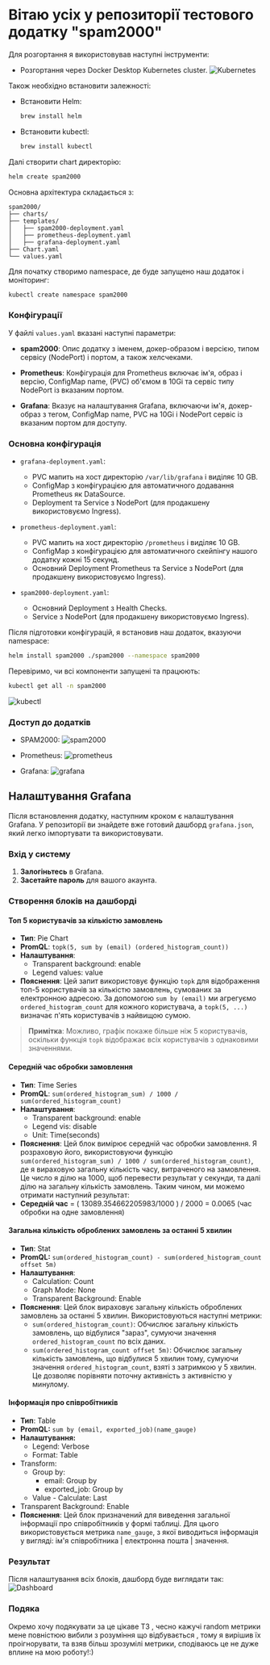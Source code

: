 # Вітаю усіх у репозиторії тестового додатку **"spam2000"**

Для розгортання я використовував наступні інструменти:

- Розгортання через Docker Desktop Kubernetes cluster.
![Kubernetes](/img/kubernetes.jpg)

Також необхідно встановити залежності:
- Встановити Helm:
  ```bash
  brew install helm
  ```
- Встановити kubectl:
  ```bash
  brew install kubectl
  ```

Далі створити chart директорію:
```bash
helm create spam2000
```

Основна архітектура складається з:
```
spam2000/
├── charts/
├── templates/
│   ├── spam2000-deployment.yaml
│   ├── prometheus-deployment.yaml
│   ├── grafana-deployment.yaml
├── Chart.yaml
└── values.yaml
```

Для початку створимо namespace, де буде запущено наш додаток і моніторинг:
```bash
kubectl create namespace spam2000
```

### Конфігурації

У файлі `values.yaml` вказані наступні параметри:

- **spam2000**: Опис додатку з іменем, докер-образом і версією, типом сервісу (NodePort) і портом, а також хелсчеками.

- **Prometheus**: Конфігурація для Prometheus включає ім'я, образ і версію, ConfigMap name, (PVC) об'ємом в 10Gi та сервіс типу NodePort із вказаним портом.

- **Grafana**: Вказує на налаштування Grafana, включаючи ім'я, докер-образ з тегом, ConfigMap name, PVC на 10Gi і NodePort сервіс із вказаним портом для доступу.


### Основна конфігурація

- `grafana-deployment.yaml`:
  - PVC мапить на хост директорію `/var/lib/grafana` і виділяє 10 GB.
  - ConfigMap з конфігурацією для автоматичного додавання Prometheus як DataSource.
  - Deployment та Service з NodePort (для продакшену використовуємо Ingress).

- `prometheus-deployment.yaml`:
  - PVC мапить на хост директорію `/prometheus` і виділяє 10 GB.
  - ConfigMap з конфігурацією для автоматичного скейпінгу нашого додатку кожні 15 секунд.
  - Основний Deployment Prometheus та Service з NodePort (для продакшену використовуємо Ingress).

- `spam2000-deployment.yaml`:
  - Основний Deployment з Health Checks.
  - Service з NodePort (для продакшену використовуємо Ingress).

Після підготовки конфігурацій, я встановив наш додаток, вказуючи namespace:
```bash
helm install spam2000 ./spam2000 --namespace spam2000
```

Перевіримо, чи всі компоненти запущені та працюють:
```bash
kubectl get all -n spam2000
```
![kubectl](/img/kubectl_get.jpg)

### Доступ до додатків

- SPAM2000:
![spam2000](/img/spam2000.jpg)

- Prometheus:
![prometheus](/img/prometheus.jpg)

- Grafana:
![grafana](/img/grafana.jpg)

## Налаштування Grafana

Після встановлення додатку, наступним кроком є налаштування Grafana. У репозиторії ви знайдете вже готовий дашборд `grafana.json`, який легко імпортувати та використовувати.

### Вхід у систему

1. **Залогіньтесь** в Grafana.
2. **Засетайте пароль** для вашого акаунта.

### Створення блоків на дашборді

#### Топ 5 користувачів за кількістю замовлень

- **Тип**: Pie Chart
- **PromQL**: `topk(5, sum by (email) (ordered_histogram_count))`
- **Налаштування**:
  - Transparent background: enable
  - Legend values: value
- **Пояснення**:
  Цей запит використовує функцію `topk` для відображення топ-5 користувачів за кількістю замовлень, сумованих за електронною адресою. За допомогою `sum by (email)` ми агрегуємо `ordered_histogram_count` для кожного користувача, а `topk(5, ...)` визначає п'ять користувачів з найвищою сумою.
> **Примітка**: Можливо, графік покаже більше ніж 5 користувачів, оскільки функція `topk` відображає всіх користувачів з однаковими значеннями.

#### Середній час обробки замовлення

- **Тип**: Time Series
- **PromQL**: `sum(ordered_histogram_sum) / 1000 / sum(ordered_histogram_count)`
- **Налаштування**:
  - Transparent background: enable
  - Legend vis: disable
  - Unit: Time(seconds)
- **Пояснення**:
    Цей блок вимірює середній час обробки замовлення. Я розраховую його, використовуючи функцію `sum(ordered_histogram_sum) / 1000 / sum(ordered_histogram_count)`, де я вираховую загальну кількість часу, витраченого на замовлення. Це число я ділю на 1000, щоб перевести результат у секунди, та далі ділю на загальну кількість замовлень. Таким чином, ми можемо отримати наступний результат:
- **Середній час** = ( 13089.354662205983/1000 ) / 2000 = 0.0065 (час обробки на одне замовлення)


#### Загальна кількість оброблених замовлень за останні 5 хвилин

- **Тип**: Stat
- **PromQL:** `sum(ordered_histogram_count) - sum(ordered_histogram_count offset 5m)`
- **Налаштування**:
  - Calculation: Count
  - Graph Mode: None
  - Transparent Background: Enable
- **Пояснення**:
  Цей блок вираховує загальну кількість оброблених замовлень за останні 5 хвилин. Використовуються наступні метрики:
  - `sum(ordered_histogram_count)`: Обчислює загальну кількість замовлень, що відбулися "зараз", сумуючи значення `ordered_histogram_count` по всіх даних.
  - `sum(ordered_histogram_count offset 5m)`: Обчислює загальну кількість замовлень, що відбулися 5 хвилин тому, сумуючи значення `ordered_histogram_count`, взяті з затримкою у 5 хвилин. Це дозволяє порівняти поточну активність з активністю у минулому.

#### Інформація про співробітників

- **Тип**: Table
- **PromQL:** `sum by (email, exported_job)(name_gauge)`
- **Налаштування:**
  - Legend: Verbose
  - Format: Table
- Transform:
  - Group by:
    - email: Group by
    - exported_job: Group by
  - Value - Calculate: Last
- Transparent Background: Enable
- **Пояснення**:
  Цей блок призначений для виведення загальної інформації про співробітників у формі таблиці. Для цього використовується метрика `name_gauge`, з якої виводиться інформація у вигляді: ім'я співробітника | електронна пошта | значення.

### Результат

Після налаштування всіх блоків, дашборд буде виглядати так:
![Dashboard](/img/dashboard.jpg)


### Подяка

Окремо хочу подякувати за це цікаве ТЗ , чесно кажучі random метрики мене повністюю вибили з розуміння що відбувається , тому я вирішив їх проігнорувати, та взяв більш зрозумілі метрики, сподіваюсь це не дуже вплине на мою роботу!:)

